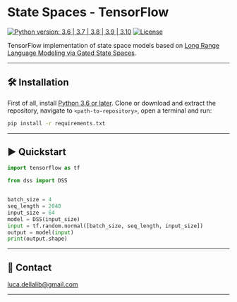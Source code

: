 # State Spaces - TensorFlow

[![Python version: 3.6 | 3.7 | 3.8 | 3.9 | 3.10](https://img.shields.io/badge/python-3.6%20|%203.7%20|%203.8%20|%203.9%20|%203.10-blue)](https://www.python.org/downloads/)
[![License](https://img.shields.io/badge/License-Apache_2.0-blue.svg)](https://github.com/lucadellalib/state-spaces-tf/blob/main/LICENSE)

TensorFlow implementation of state space models based on [Long Range Language Modeling via Gated State Spaces](https://arxiv.org/abs/2206.13947v3).

---------------------------------------------------------------------------------------------------------

## 🛠️️ Installation

First of all, install [Python 3.6 or later](https://www.python.org).
Clone or download and extract the repository, navigate to `<path-to-repository>`, open a terminal and run:

```bash
pip install -r requirements.txt
```

---------------------------------------------------------------------------------------------------------

## ▶️ Quickstart

```python
import tensorflow as tf

from dss import DSS


batch_size = 4
seq_length = 2048
input_size = 64
model = DSS(input_size)
input = tf.random.normal([batch_size, seq_length, input_size])
output = model(input)
print(output.shape)
```

---------------------------------------------------------------------------------------------------------

## 📧 Contact

[luca.dellalib@gmail.com](mailto:luca.dellalib@gmail.com)

---------------------------------------------------------------------------------------------------------
